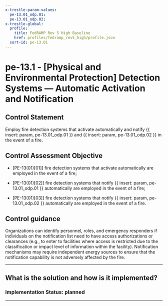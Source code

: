 ```yaml
---
x-trestle-param-values:
  pe-13.01_odp.01:
  pe-13.01_odp.02:
x-trestle-global:
  profile:
    title: FedRAMP Rev 5 High Baseline
    href: profiles/fedramp_rev5_high/profile.json
  sort-id: pe-13.01
---
```


# pe-13.1 - \[Physical and Environmental Protection\] Detection Systems — Automatic Activation and Notification

## Control Statement

Employ fire detection systems that activate automatically and notify {{ insert: param, pe-13.01_odp.01 }} and {{ insert: param, pe-13.01_odp.02 }} in the event of a fire.

## Control Assessment Objective

- \[PE-13(01)[01]\] fire detection systems that activate automatically are employed in the event of a fire;

- \[PE-13(01)[02]\] fire detection systems that notify {{ insert: param, pe-13.01_odp.01 }} automatically are employed in the event of a fire;

- \[PE-13(01)[03]\] fire detection systems that notify {{ insert: param, pe-13.01_odp.02 }} automatically are employed in the event of a fire.

## Control guidance

Organizations can identify personnel, roles, and emergency responders if individuals on the notification list need to have access authorizations or clearances (e.g., to enter to facilities where access is restricted due to the classification or impact level of information within the facility). Notification mechanisms may require independent energy sources to ensure that the notification capability is not adversely affected by the fire.

______________________________________________________________________

## What is the solution and how is it implemented?

<!-- For implementation status enter one of: implemented, partial, planned, alternative, not-applicable -->

<!-- Note that the list of rules under ### Rules: is read-only and changes will not be captured after assembly to JSON -->
<!-- Add control implementation description here for control: pe-13.1 -->

### Implementation Status: planned

______________________________________________________________________
